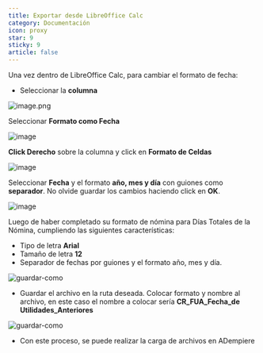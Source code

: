 ```yaml
---
title: Exportar desde LibreOffice Calc
category: Documentación
icon: proxy
star: 9
sticky: 9
article: false
---
```


Una vez dentro de LibreOffice Calc, para cambiar el formato de fecha:

- Seleccionar la **columna**

![image.png](https://i.imgur.com/VPIeqWh.png)

Seleccionar **Formato como Fecha**

![image](https://i.imgur.com/oqzsOIO.png)

**Click Derecho** sobre la columna y click en **Formato de Celdas**

![image](https://i.imgur.com/Efyt1Gq.png)

Seleccionar **Fecha** y el formato **año, mes y día** con guiones como **separador**. No olvide guardar los cambios haciendo click en **OK**.

![image](https://i.imgur.com/ceLdUf6.png)

Luego de haber completado su formato de nómina para Días Totales de la Nómina, cumpliendo las siguientes características:

- Tipo de letra **Arial**
- Tamaño de letra **12**
- Separador de fechas por guiones y el formato año, mes y día.

![guardar-como](https://github.com/JesusAlbujas/jupyter-compose-sudo/assets/134967453/a2843717-9889-42b4-afb7-19869c0baa74)

- Guardar el archivo en la ruta deseada. Colocar formato y nombre al archivo, en este caso el nombre a colocar sería **CR_FUA_Fecha_de Utilidades_Anteriores**

![guardar-como](https://github.com/JesusAlbujas/jupyter-compose-sudo/assets/134967453/3aadedc3-6b48-4d46-a6c8-9482f7aaa07f)

- Con este proceso, se puede realizar la carga de archivos en ADempiere

